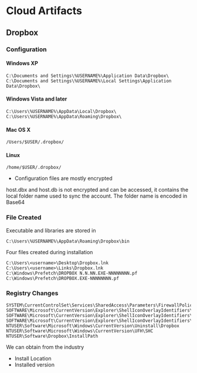 # Cloud Artifacts

## Dropbox

### Configuration

#### Windows XP
```
C:\Documents and Settings\%USERNAME%\Application Data\Dropbox\
C:\Documents and Settings\%USERNAME%\Local Settings\Application Data\Dropbox\
```
#### Windows Vista and later
```
C:\Users\%USERNAME%\AppData\Local\Dropbox\
C:\Users\%USERNAME%\AppData\Roaming\Dropbox\
```
#### Mac OS X
```
/Users/$USER/.dropbox/
```

#### Linux
```
/home/$USER/.dropbox/
```

* Configuration files are mostly encrypted

host.dbx and host.db is not encrypted and can be accessed, it contains the local folder name used to sync the account. The folder name is encoded in Base64



### File Created

Executable and libraries are stored in
```
C:\Users\%USERNAME%\AppData\Roaming\Dropbox\bin
```

Four files created during installation
```
C:\Users\<username>\Desktop\Dropbox.lnk
C:\Users\<username>\Links\Dropbox.lnk
C:\Windows\Prefetch\DROPBOX N.N.NN.EXE-NNNNNNNN.pf
C:\Windows\Prefetch\DROPBOX.EXE-NNNNNNNN.pf
```

### Registry Changes

```
SYSTEM\CurrentControlSet\Services\SharedAccess\Parameters\FirewallPolicy\FirewallRules
SOFTWARE\Microsoft\CurrentVersion\Explorer\ShellIconOverlayIdentifiers\DropBoxExt1
SOFTWARE\Microsoft\CurrentVersion\Explorer\ShellIconOverlayIdentifiers\DropBoxExt1
SOFTWARE\Microsoft\CurrentVersion\Explorer\ShellIconOverlayIdentifiers\DropBoxExt1
NTUSER\Software\Microsoft\Windows\CurrentVersion\Uninstall\Dropbox
NTUSER\Software\Microsoft\Windows\CurrentVersion\UFH\SHC
NTUSER\Software\Dropbox\InstallPath
```

We can obtain from the industry
* Install Location
* Installed version

